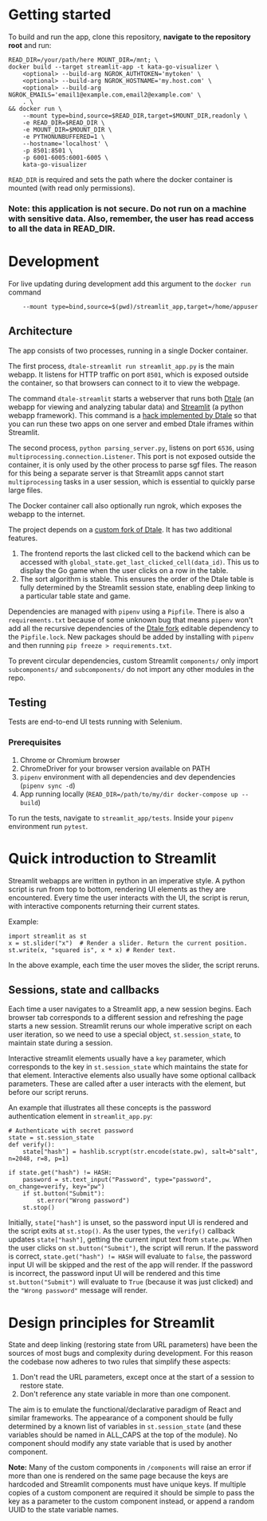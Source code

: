 # Getting started

To build and run the app, clone this repository, **navigate to the repository root** and run:

```
READ_DIR=/your/path/here MOUNT_DIR=/mnt; \
docker build --target streamlit-app -t kata-go-visualizer \
    <optional> --build-arg NGROK_AUTHTOKEN='mytoken' \
    <optional> --build-arg NGROK_HOSTNAME='my.host.com' \
    <optional> --build-arg NGROK_EMAILS='email1@example.com,email2@example.com' \
    . \
&& docker run \
    --mount type=bind,source=$READ_DIR,target=$MOUNT_DIR,readonly \
    -e READ_DIR=$READ_DIR \
    -e MOUNT_DIR=$MOUNT_DIR \
    -e PYTHONUNBUFFERED=1 \
    --hostname='localhost' \
    -p 8501:8501 \
    -p 6001-6005:6001-6005 \
    kata-go-visualizer
```
`READ_DIR` is required and sets the path where the docker container is mounted (with read only permissions).

### Note: this application is not secure. Do not run on a machine with sensitive data. Also, remember, the user has read access to all the data in READ_DIR.

# Development

For live updating during development add this argument to the `docker run` command
```
    --mount type=bind,source=$(pwd)/streamlit_app,target=/home/appuser
```

## Architecture
The app consists of two processes, running in a single Docker container.

The first process, `dtale-streamlit run streamlit_app.py` is the main webapp. It listens for HTTP traffic on port `8501`, which is exposed outside the container, so that browsers can connect to it to view the webpage.

The command `dtale-streamlit` starts a webserver that runs both [Dtale](https://github.com/man-group/dtale) (an webapp for viewing and analyzing tabular data) and [Streamlit](https://streamlit.io/) (a python webapp framework). This command is a [hack implemented by Dtale](https://github.com/man-group/dtale/blob/master/docs/EMBEDDED_STREAMLIT.md) so that you can run these two apps on one server and embed Dtale iframes within Streamlit.

The second process, `python parsing_server.py`, listens on port `6536`, using `multiprocessing.connection.Listener`. This port is not exposed outside the container, it is only used by the other process to parse sgf files. The reason for this being a separate server is that Streamlit apps cannot start `multiprocessing` tasks in a user session, which is essential to quickly parse large files.

The Docker container call also optionally run ngrok, which exposes the webapp to the internet.

The project depends on a [custom fork of Dtale](https://github.com/UFO-101/dtale). It has two additional features.
 1. The frontend reports the last clicked cell to the backend which can be accessed with `global_state.get_last_clicked_cell(data_id)`. This us to display the Go game when the user clicks on a row in the table.
 2. The sort algorithm is stable. This ensures the order of the Dtale table is fully determined by the Streamlit session state, enabling deep linking to a particular table state and game.

Dependencies are managed with `pipenv` using a `Pipfile`. There is also a `requirements.txt` because of some unknown bug that means `pipenv` won't add all the recursive dependencies of the [Dtale fork](https://github.com/UFO-101/dtale) editable dependency to the `Pipfile.lock`. New packages should be added by installing with `pipenv` and then running `pip freeze > requirements.txt`.

To prevent circular dependencies, custom Streamlit `components/` only import `subcomponents/` and `subcomponents/` do not import any other modules in the repo.

## Testing

Tests are end-to-end UI tests running with Selenium.

### Prerequisites

 1. Chrome or Chromium browser
 2. ChromeDriver for your browser version available on PATH
 3. `pipenv` environment with all dependencies and dev dependencies (`pipenv sync -d`)
 4. App running locally (`READ_DIR=/path/to/my/dir docker-compose up --build`)

To run the tests, navigate to `streamlit_app/tests`. Inside your `pipenv` environment run `pytest`.

# Quick introduction to Streamlit

Streamlit webapps are written in python in an imperative style. A python script is run from top to bottom, rendering UI elements as they are encountered. Every time the user interacts with the UI, the script is rerun, with interactive components returning their current states.

Example:
```
import streamlit as st
x = st.slider("x")  # Render a slider. Return the current position.
st.write(x, "squared is", x * x) # Render text.
```

In the above example, each time the user moves the slider, the script reruns.

## Sessions, state and callbacks

Each time a user navigates to a Streamlit app, a new session begins. Each browser tab corresponds to a different session and refreshing the page starts a new session. Streamlit reruns our whole imperative script on each user iteration, so we need to use a special object, `st.session_state`, to maintain state during a session.

Interactive streamlit elements usually have a `key` parameter, which corresponds to the key in `st.session_state` which maintains the state for that element. Interactive elements also usually have some optional callback parameters. These are called after a user interacts with the element, but before our script reruns.

An example that illustrates all these concepts is the password authentication element in `streamlit_app.py`:

```
# Authenticate with secret password
state = st.session_state
def verify():
    state["hash"] = hashlib.scrypt(str.encode(state.pw), salt=b"salt", n=2048, r=8, p=1)

if state.get("hash") != HASH:
    password = st.text_input("Password", type="password", on_change=verify, key="pw")
    if st.button("Submit"):
        st.error("Wrong password")
    st.stop()
```

Initially, `state["hash"]` is unset, so the password input UI is rendered and the script exits at `st.stop()`. As the user types, the `verify()` callback updates `state["hash"]`, getting the current input text from `state.pw`. When the user clicks on `st.button("Submit")`, the script will rerun. If the password is correct, `state.get("hash") != HASH` will evaluate to `false`, the password input UI will be skipped and the rest of the app will render. If the password is incorrect, the password input UI will be rendered and this time `st.button("Submit")` will evaluate to `True` (because it was just clicked) and the `"Wrong password"` message will render.

# Design principles for Streamlit

State and deep linking (restoring state from URL parameters) have been the sources of most bugs and complexity during development. For this reason the codebase now adheres to two rules that simplify these aspects:

 1. Don't read the URL parameters, except once at the start of a session to restore state.
 2. Don't reference any state variable in more than one component.

The aim is to emulate the functional/declarative paradigm of React and similar frameworks. The appearance of a component should be fully determined by a known list of variables in `st.session_state` (and these variables should be named in ALL_CAPS at the top of the module). No component should modify any state variable that is used by another component.

__Note:__ Many of the custom components in `/components` will raise an error if more than one is rendered on the same page because the keys are hardcoded and Streamlit components must have unique keys. If multiple copies of a custom component are required it should be simple to pass the key as a parameter to the custom component instead, or append a random UUID to the state variable names.